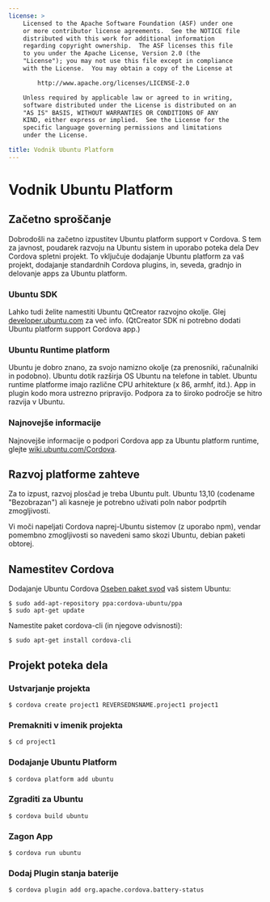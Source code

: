 ```yaml
---
license: >
    Licensed to the Apache Software Foundation (ASF) under one
    or more contributor license agreements.  See the NOTICE file
    distributed with this work for additional information
    regarding copyright ownership.  The ASF licenses this file
    to you under the Apache License, Version 2.0 (the
    "License"); you may not use this file except in compliance
    with the License.  You may obtain a copy of the License at

        http://www.apache.org/licenses/LICENSE-2.0

    Unless required by applicable law or agreed to in writing,
    software distributed under the License is distributed on an
    "AS IS" BASIS, WITHOUT WARRANTIES OR CONDITIONS OF ANY
    KIND, either express or implied.  See the License for the
    specific language governing permissions and limitations
    under the License.

title: Vodnik Ubuntu Platform
---
```


# Vodnik Ubuntu Platform

## Začetno sproščanje

Dobrodošli na začetno izpustitev Ubuntu platform support v Cordova. S tem za javnost, poudarek razvoju na Ubuntu sistem in uporabo poteka dela Dev Cordova spletni projekt. To vključuje dodajanje Ubuntu platform za vaš projekt, dodajanje standardnih Cordova plugins, in, seveda, gradnjo in delovanje apps za Ubuntu platform.

### Ubuntu SDK

Lahko tudi želite namestiti Ubuntu QtCreator razvojno okolje. Glej [developer.ubuntu.com][1] za več info. (QtCreator SDK ni potrebno dodati Ubuntu platform support Cordova app.)

 [1]: http://developer.ubuntu.com

### Ubuntu Runtime platform

Ubuntu je dobro znano, za svojo namizno okolje (za prenosniki, računalniki in podobno). Ubuntu dotik razširja OS Ubuntu na telefone in tablet. Ubuntu runtime platforme imajo različne CPU arhitekture (x 86, armhf, itd.). App in plugin kodo mora ustrezno pripravijo. Podpora za to široko področje se hitro razvija v Ubuntu.

### Najnovejše informacije

Najnovejše informacije o podpori Cordova app za Ubuntu platform runtime, glejte [wiki.ubuntu.com/Cordova][2].

 [2]: http://wiki.ubuntu.com/Cordova

## Razvoj platforme zahteve

Za to izpust, razvoj plosčad je treba Ubuntu pult. Ubuntu 13,10 (codename "Bezobrazan") ali kasneje je potrebno uživati poln nabor podprtih zmogljivosti.

Vi moči napeljati Cordova naprej-Ubuntu sistemov (z uporabo npm), vendar pomembno zmogljivosti so navedeni samo skozi Ubuntu, debian paketi obtorej.

## Namestitev Cordova

Dodajanje Ubuntu Cordova [Oseben paket svod][3] vaš sistem Ubuntu:

 [3]: https://launchpad.net/~cordova-ubuntu/+archive/ppa

    $ sudo add-apt-repository ppa:cordova-ubuntu/ppa
    $ sudo apt-get update
    

Namestite paket cordova-cli (in njegove odvisnosti):

    $ sudo apt-get install cordova-cli
    

## Projekt poteka dela

### Ustvarjanje projekta

    $ cordova create project1 REVERSEDNSNAME.project1 project1
    

### Premakniti v imenik projekta

    $ cd project1
    

### Dodajanje Ubuntu Platform

    $ cordova platform add ubuntu
    

### Zgraditi za Ubuntu

    $ cordova build ubuntu
    

### Zagon App

    $ cordova run ubuntu
    

### Dodaj Plugin stanja baterije

    $ cordova plugin add org.apache.cordova.battery-status